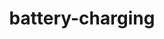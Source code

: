 ---
title: battery-charging
unicode_regular: \ea15
unicode_bold: \ea14
unicode_solid: \ea16
unicode_brand: 
---